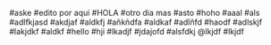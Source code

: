 #aske
#edito por aqui
#HOLA
#otro dia mas
#asto
#hoho
#aaal
#als
#adlfkjasd
#akdjaf
#aldkfj
#añkñdfa
#aldkaf
#adlñfd
#haodf
#adlskjf
#lakjdkf
#aldkf
#hello
#hji
#lkadjf
#jdajofd
#alsfdkj
@lkjdf
#lkjdf
